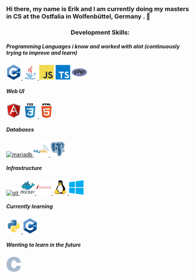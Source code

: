 ### Hi there, my name is Erik and I am currently doing my masters in CS at the Ostfalia in Wolfenbüttel, Germany . 👋

<!-- in your body -->
<h3 align="center">Development Skills:</h3>
<h5> Programming Languages i know and worked with alot (continuously trying to improve and learn)</h5>
<p>
  <a href="https://www.w3schools.com/cpp/" target="_blank"> 
    <img src="https://github.com/devicons/devicon/blob/master/icons/cplusplus/cplusplus-original.svg" alt="cplusplus" title="C++" width="40" height="40"/>
  </a>
  <a href="https://www.java.com" target="_blank">
    <img src="https://github.com/devicons/devicon/blob/master/icons/java/java-original.svg" alt="java" title="Java" width="40" height="40"/> 
  </a>
  <a href="https://developer.mozilla.org/de/docs/Web/JavaScript" target="_blank">
    <img src="https://github.com/devicons/devicon/blob/master/icons/javascript/javascript-original.svg" alt="javascript" title="Javascript" width="40" height="40"/></a>
  </a>
   <a href="https://www.typescriptlang.org/" target="_blank">
    <img src="https://github.com/devicons/devicon/blob/master/icons/typescript/typescript-original.svg" alt="typescript" title="Typescript" width="40" height="40"/></a>
  </a>
    <a href="https://www.php.net" target="_blank"> 
    <img src="https://github.com/devicons/devicon/blob/master/icons/php/php-original.svg" alt="php" title="PHP" width="40" height="40"/>
  </a>
</p>
<h5> Web UI </h5>
<p>
   <a href="https://angular.io/" target="_blank">
    <img src="https://github.com/devicons/devicon/blob/master/icons/angularjs/angularjs-original.svg" alt="angular" title="Angular" width="40" height="40"/></a>
  </a>
  <a href="https://developer.mozilla.org/de/docs/Web/CSS" target="_blank"> 
    <img src="https://github.com/devicons/devicon/blob/master/icons/css3/css3-original-wordmark.svg" alt="css3" title="CSS" width="40" height="40"/> 
  </a>
  <a href="https://developer.mozilla.org/de/docs/Web/HTML" target="_blank"> 
    <img src="https://github.com/devicons/devicon/blob/master/icons/html5/html5-original-wordmark.svg" alt="html5" title="HTML" width="40" height="40"/>
  </a> 
</p>
<h5> Databases </h5>
<p>
  <a href="https://mariadb.org/" target="_blank"> 
    <img src="https://www.vectorlogo.zone/logos/mariadb/mariadb-icon.svg" alt="mariadb" title="MariaDB" width="40" height="40"/> 
  </a> 
  <a href="https://www.mysql.com/" target="_blank"> 
    <img src="https://github.com/devicons/devicon/blob/master/icons/mysql/mysql-original-wordmark.svg" alt="mysql" title="MySQL" width="40" height="40"/> 
  </a>
  <a href="https://www.postgresql.com" target="_blank"> 
    <img src="https://github.com/devicons/devicon/blob/master/icons/postgresql/postgresql-plain.svg" alt="postgresql" title="PostgreSQL" width="40" height="40"/> 
  </a>
</p>
<h5> Infrastructure </h5>
<p> 
  <a href="https://git-scm.com/" target="_blank">
    <img src="https://www.vectorlogo.zone/logos/git-scm/git-scm-icon.svg" alt="git" title="Git" width="40" height="40"/> 
  </a>
  <a href="https://www.docker.com" target="_blank"> 
    <img src="https://github.com/devicons/devicon/blob/master/icons/docker/docker-original-wordmark.svg" alt="docker" title="Docker" width="40" height="40"/> 
  </a> 
  <a href="https://httpd.apache.org/" target="_blank"> 
    <img src="https://github.com/devicons/devicon/blob/master/icons/apache/apache-original-wordmark.svg" alt="httpd" title="Apache Webserver" width="40" height="40"/> 
  </a>
  <a href="https://www.linux.org/" target="_blank"> 
    <img src="https://github.com/devicons/devicon/blob/master/icons/linux/linux-original.svg" alt="linux" title="Linux" width="40" height="40"/> 
  </a>
  <a href="https://www.microsoft.com/de-de/windows" target="_blank"> 
    <img src="https://github.com/devicons/devicon/blob/master/icons/windows8/windows8-original.svg" alt="windows" title="Windows" width="40" height="40"/> 
  </a>
</p>
<h5> Currently learning </h5>
<p>
  <a href="https://www.python.org/" target="_blank"> 
      <img src="https://github.com/devicons/devicon/blob/master/icons/python/python-original.svg" alt="cplusplus" title="Python" width="40" height="40"/>
  </a>
  <a href="https://www.w3schools.com/cpp/" target="_blank"> 
    <img src="https://github.com/devicons/devicon/blob/master/icons/cplusplus/cplusplus-original.svg" alt="cplusplus" title="C++" width="40" height="40"/>
  </a>
</p>
<h5> Wanting to learn in the future</h5>
<p>
  <a href="" target="_blank"> 
    <img src="https://github.com/devicons/devicon/blob/master/icons/c/c-original.svg" alt="c" title="C" width="40" height="40"/>
  </a>
</p>

<!--
**ErikSimonsen/ErikSimonsen** is a ✨ _special_ ✨ repository because its `README.md` (this file) appears on your GitHub profile.

Here are some ideas to get you started:

- 🔭 I’m currently working on ...
- 🌱 I’m currently learning ...
- 👯 I’m looking to collaborate on ...
- 🤔 I’m looking for help with ...
- 💬 Ask me about ...
- 📫 How to reach me: ...
- 😄 Pronouns: ...
- ⚡ Fun fact: ...
-->
